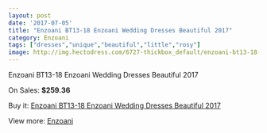 ```yaml
---
layout: post
date: '2017-07-05'
title: "Enzoani BT13-18 Enzoani Wedding Dresses Beautiful 2017"
category: Enzoani
tags: ["dresses","unique","beautiful","little","rosy"]
image: http://img.hectodress.com/6727-thickbox_default/enzoani-bt13-18-enzoani-wedding-dresses-beautiful-2013.jpg
---
```

Enzoani BT13-18 Enzoani Wedding Dresses Beautiful 2017

On Sales: **$259.36**
<a href="https://www.hectodress.com/enzoani/3382-enzoani-bt13-18-enzoani-wedding-dresses-beautiful-2013.html"><amp-img layout="responsive" width="600" height="600" src="//img.hectodress.com/6727-thickbox_default/enzoani-bt13-18-enzoani-wedding-dresses-beautiful-2013.jpg" alt="Enzoani BT13-18 Enzoani Wedding Dresses Beautiful 2017 0" /></a>
<a href="https://www.hectodress.com/enzoani/3382-enzoani-bt13-18-enzoani-wedding-dresses-beautiful-2013.html"><amp-img layout="responsive" width="600" height="600" src="//img.hectodress.com/6728-thickbox_default/enzoani-bt13-18-enzoani-wedding-dresses-beautiful-2013.jpg" alt="Enzoani BT13-18 Enzoani Wedding Dresses Beautiful 2017 1" /></a>

Buy it: [Enzoani BT13-18 Enzoani Wedding Dresses Beautiful 2017](https://www.hectodress.com/enzoani/3382-enzoani-bt13-18-enzoani-wedding-dresses-beautiful-2013.html "Enzoani BT13-18 Enzoani Wedding Dresses Beautiful 2017")

View more: [Enzoani](https://www.hectodress.com/58-enzoani "Enzoani")